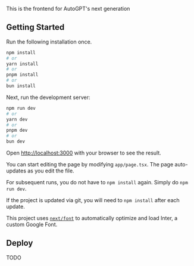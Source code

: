 This is the frontend for AutoGPT's next generation

## Getting Started

Run the following installation once.

```bash
npm install
# or
yarn install
# or
pnpm install
# or
bun install
```

Next, run the development server:

```bash
npm run dev
# or
yarn dev
# or
pnpm dev
# or
bun dev
```

Open [http://localhost:3000](http://localhost:3000) with your browser to see the result.

You can start editing the page by modifying `app/page.tsx`. The page auto-updates as you edit the file.

For subsequent runs, you do not have to `npm install` again. Simply do `npm run dev`.

If the project is updated via git, you will need to `npm install` after each update.

This project uses [`next/font`](https://nextjs.org/docs/basic-features/font-optimization) to automatically optimize and load Inter, a custom Google Font.

## Deploy 

TODO
